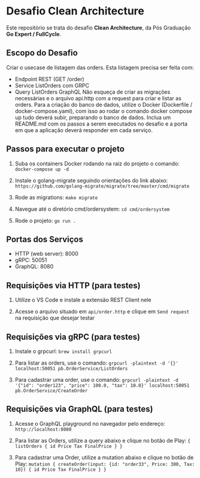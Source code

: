 # Desafio Clean Architecture

Este repositório se trata do desafio **Clean Architecture**, da Pós Graduação **Go Expert / FullCycle**.

## Escopo do Desafio

Criar o usecase de listagem das orders.
Esta listagem precisa ser feita com:
- Endpoint REST (GET /order)
- Service ListOrders com GRPC
- Query ListOrders GraphQL
Não esqueça de criar as migrações necessárias e o arquivo api.http com a request para criar e listar as orders.
Para a criação do banco de dados, utilize o Docker (Dockerfile / docker-compose.yaml), com isso ao rodar o comando docker compose up tudo deverá subir, preparando o banco de dados.
Inclua um README.md com os passos a serem executados no desafio e a porta em que a aplicação deverá responder em cada serviço.

## Passos para executar o projeto

1. Suba os containers Docker rodando na raiz do projeto o comando:
`docker-compose up -d`

2. Instale o golang-migrate seguindo orientações do link abaixo:
`https://github.com/golang-migrate/migrate/tree/master/cmd/migrate`

3. Rode as migrations:
`make migrate`

4. Navegue até o diretório cmd/ordersystem:
`cd cmd/ordersystem`

5. Rode o projeto:
`go run .`

## Portas dos Serviços

- HTTP (web server): 8000
- gRPC: 50051
- GraphQL: 8080

## Requisições via HTTP (para testes)

1. Utilize o VS Code e instale a extensão REST Client nele

2. Acesse o arquivo situado em `api/order.http` e clique em `Send request` na requisição que desejar testar

## Requisições via gRPC (para testes)

1. Instale o grpcurl:
`brew install grpcurl`

2. Para listar as orders, use o comando:
`grpcurl -plaintext -d '{}' localhost:50051 pb.OrderService/ListOrders`

3. Para cadastrar uma order, use o comando:
`grpcurl -plaintext -d '{"id": "order123", "price": 100.0, "tax": 10.0}' localhost:50051 pb.OrderService/CreateOrder`

## Requisições via GraphQL (para testes)

1. Acesse o GraphQL playground no navegador pelo endereço:
`http://localhost:8080`

2. Para listar as Orders, utilize a query abaixo e clique no botão de Play:
`{
  listOrders {
    id
    Price
    Tax
    FinalPrice
  }
}`

3. Para cadastrar uma Order, utilize a mutation abaixo e clique no botão de Play:
`mutation {
  createOrder(input: {id: "order33", Price: 300, Tax: 10}) {
    id
    Price
    Tax
    FinalPrice
  }
}`